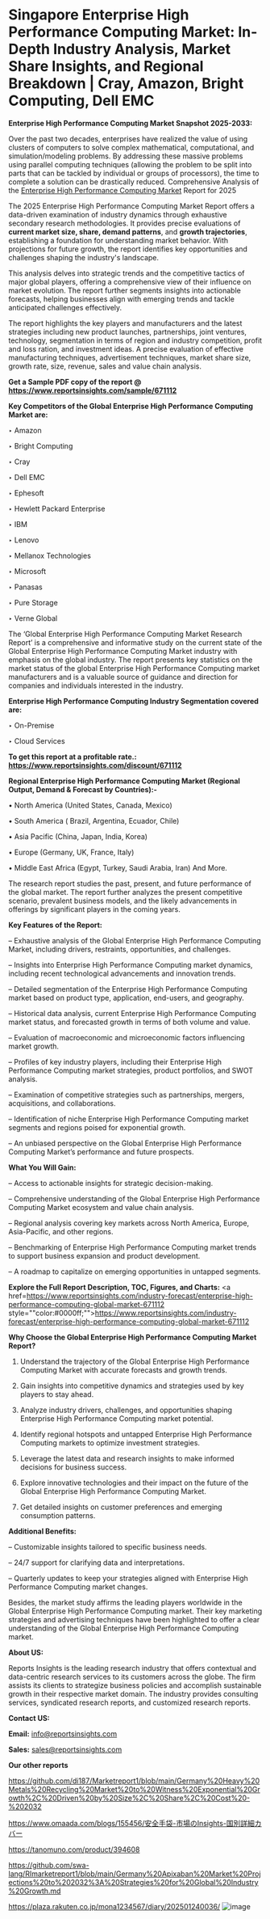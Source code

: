 # Singapore Enterprise High Performance Computing Market: In-Depth Industry Analysis, Market Share Insights, and Regional Breakdown | Cray, Amazon, Bright Computing, Dell EMC

<strong>Enterprise High Performance Computing Market Snapshot 2025-2033:</strong>

Over the past two decades, enterprises have realized the value of using clusters of computers to solve complex mathematical, computational, and simulation/modeling problems. By addressing these massive problems using parallel computing techniques (allowing the problem to be split into parts that can be tackled by individual or groups of processors), the time to complete a solution can be drastically reduced. Comprehensive Analysis of the <a href=https://www.reportsinsights.com/sample/671112>Enterprise High Performance Computing Market</a> Report for 2025

The 2025 Enterprise High Performance Computing Market Report offers a data-driven examination of industry dynamics through exhaustive secondary research methodologies. It provides precise evaluations of <strong>current market size, share, demand patterns</strong>, and <strong>growth trajectories</strong>, establishing a foundation for understanding market behavior. With projections for future growth, the report identifies key opportunities and challenges shaping the industry's landscape.

This analysis delves into strategic trends and the competitive tactics of major global players, offering a comprehensive view of their influence on market evolution. The report further segments insights into actionable forecasts, helping businesses align with emerging trends and tackle anticipated challenges effectively.

The report highlights the key players and manufacturers and the latest strategies including new product launches, partnerships, joint ventures, technology, segmentation in terms of region and industry competition, profit and loss ration, and investment ideas. A precise evaluation of effective manufacturing techniques, advertisement techniques, market share size, growth rate, size, revenue, sales and value chain analysis.

<strong>Get a Sample PDF copy of the report @ <a href=https://www.reportsinsights.com/sample/671112 style=color:#0000ff;>https://www.reportsinsights.com/sample/671112</a></strong>

<strong>Key Competitors of the Global Enterprise High Performance Computing Market are:</strong>

‣ Amazon

‣ Bright Computing

‣ Cray

‣ Dell EMC

‣ Ephesoft

‣ Hewlett Packard Enterprise

‣ IBM

‣ Lenovo

‣ Mellanox Technologies

‣ Microsoft

‣ Panasas

‣ Pure Storage

‣ Verne Global

The ‘Global Enterprise High Performance Computing Market Research Report’ is a comprehensive and informative study on the current state of the Global Enterprise High Performance Computing Market industry with emphasis on the global industry. The report presents key statistics on the market status of the global Enterprise High Performance Computing market manufacturers and is a valuable source of guidance and direction for companies and individuals interested in the industry.

<strong>Enterprise High Performance Computing Industry Segmentation covered are:</strong>

‣ On-Premise

‣ Cloud Services

<strong>To get this report at a profitable rate.: <a href=https://www.reportsinsights.com/discount/671112 style=color:#0000ff;>https://www.reportsinsights.com/discount/671112</a></strong>

<strong>Regional Enterprise High Performance Computing Market (Regional Output, Demand &amp; Forecast by Countries):-</strong>

• North America (United States, Canada, Mexico)

• South America ( Brazil, Argentina, Ecuador, Chile)

• Asia Pacific (China, Japan, India, Korea)

• Europe (Germany, UK, France, Italy)

• Middle East Africa (Egypt, Turkey, Saudi Arabia, Iran) And More.

The research report studies the past, present, and future performance of the global market. The report further analyzes the present competitive scenario, prevalent business models, and the likely advancements in offerings by significant players in the coming years.

<strong>Key Features of the Report:</strong>

– Exhaustive analysis of the Global Enterprise High Performance Computing Market, including drivers, restraints, opportunities, and challenges.

– Insights into Enterprise High Performance Computing market dynamics, including recent technological advancements and innovation trends.

– Detailed segmentation of the Enterprise High Performance Computing market based on product type, application, end-users, and geography.

– Historical data analysis, current Enterprise High Performance Computing market status, and forecasted growth in terms of both volume and value.

– Evaluation of macroeconomic and microeconomic factors influencing market growth.

– Profiles of key industry players, including their Enterprise High Performance Computing market strategies, product portfolios, and SWOT analysis.

– Examination of competitive strategies such as partnerships, mergers, acquisitions, and collaborations.

– Identification of niche Enterprise High Performance Computing market segments and regions poised for exponential growth.

– An unbiased perspective on the Global Enterprise High Performance Computing Market’s performance and future prospects.

<strong>What You Will Gain:</strong>

– Access to actionable insights for strategic decision-making.

– Comprehensive understanding of the Global Enterprise High Performance Computing Market ecosystem and value chain analysis.

– Regional analysis covering key markets across North America, Europe, Asia-Pacific, and other regions.

– Benchmarking of Enterprise High Performance Computing market trends to support business expansion and product development.

– A roadmap to capitalize on emerging opportunities in untapped segments.

<strong>Explore the Full Report Description, TOC, Figures, and Charts:</strong>
<a href=https://www.reportsinsights.com/industry-forecast/enterprise-high-performance-computing-global-market-671112 style=""color:#0000ff;"">https://www.reportsinsights.com/industry-forecast/enterprise-high-performance-computing-global-market-671112</a>

<strong>Why Choose the Global Enterprise High Performance Computing Market Report?</strong>

1. Understand the trajectory of the Global Enterprise High Performance Computing Market with accurate forecasts and growth trends.

2. Gain insights into competitive dynamics and strategies used by key players to stay ahead.

3. Analyze industry drivers, challenges, and opportunities shaping Enterprise High Performance Computing market potential.

4. Identify regional hotspots and untapped Enterprise High Performance Computing markets to optimize investment strategies.

5. Leverage the latest data and research insights to make informed decisions for business success.

6. Explore innovative technologies and their impact on the future of the Global Enterprise High Performance Computing Market.

7. Get detailed insights on customer preferences and emerging consumption patterns.

<strong>Additional Benefits:</strong>

– Customizable insights tailored to specific business needs.

– 24/7 support for clarifying data and interpretations.

– Quarterly updates to keep your strategies aligned with Enterprise High Performance Computing market changes.

Besides, the market study affirms the leading players worldwide in the Global Enterprise High Performance Computing market. Their key marketing strategies and advertising techniques have been highlighted to offer a clear understanding of the Global Enterprise High Performance Computing market.

<strong><strong>About US</strong>:</strong>

Reports Insights is the leading research industry that offers contextual and data-centric research services to its customers across the globe. The firm assists its clients to strategize business policies and accomplish sustainable growth in their respective market domain. The industry provides consulting services, syndicated research reports, and customized research reports.

<strong>Contact US:</strong>

<p class=><b>Email:</b> <a href=mailto:info@reportsinsights.com>info@reportsinsights.com</a></p>
<p class=><b>Sales:</b> <a href=mailto:sales@reportsinsights.com>sales@reportsinsights.com</a></p>

<strong>Our other reports</strong>

<a href=https://github.com/di187/Marketreport1/blob/main/Germany%20Heavy%20Metals%20Recycling%20Market%20to%20Witness%20Exponential%20Growth%2C%20Driven%20by%20Size%2C%20Share%2C%20Cost%20-%202032>https://github.com/di187/Marketreport1/blob/main/Germany%20Heavy%20Metals%20Recycling%20Market%20to%20Witness%20Exponential%20Growth%2C%20Driven%20by%20Size%2C%20Share%2C%20Cost%20-%202032</a>

<a href=https://www.omaada.com/blogs/155456/安全手袋-市場のInsights-国別詳細カバー>https://www.omaada.com/blogs/155456/安全手袋-市場のInsights-国別詳細カバー</a>

<a href=https://tanomuno.com/product/394608>https://tanomuno.com/product/394608</a>

<a href=https://github.com/swa-lang/RImarketreport1/blob/main/Germany%20Apixaban%20Market%20Projections%20to%202032%3A%20Strategies%20for%20Global%20Industry%20Growth.md>https://github.com/swa-lang/RImarketreport1/blob/main/Germany%20Apixaban%20Market%20Projections%20to%202032%3A%20Strategies%20for%20Global%20Industry%20Growth.md</a>

<a href=https://plaza.rakuten.co.jp/mona1234567/diary/202501240036/>https://plaza.rakuten.co.jp/mona1234567/diary/202501240036/</a>
![image](https://github.com/user-attachments/assets/284c26cf-5a1d-4059-9369-3d60bdc9d6f9)
